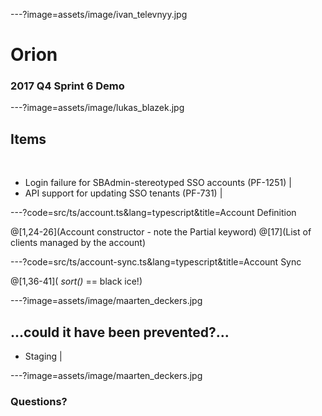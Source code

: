 ---?image=assets/image/ivan_televnyy.jpg

# Orion

### 2017 Q4 Sprint 6 Demo

---?image=assets/image/lukas_blazek.jpg

## Items

<br>

- Login failure for SBAdmin-stereotyped SSO accounts (PF-1251) |
- API support for updating SSO tenants (PF-731) |

---?code=src/ts/account.ts&lang=typescript&title=Account Definition

@[1,24-26](Account constructor - note the Partial keyword)
@[17](List of clients managed by the account)

---?code=src/ts/account-sync.ts&lang=typescript&title=Account Sync

@[1,36-41]( *sort()* == black ice!)

---?image=assets/image/maarten_deckers.jpg

## ...could it have been prevented?...

- Staging | 

---?image=assets/image/maarten_deckers.jpg


### Questions?

<br>


